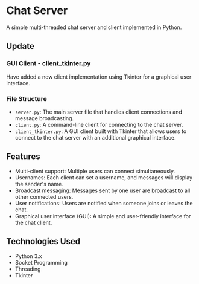 # Chat Server

A simple multi-threaded chat server and client implemented in Python.

## Update

### GUI Client - client_tkinter.py

Have added a new client implementation using Tkinter for a graphical user interface.

### File Structure

- `server.py`: The main server file that handles client connections and message broadcasting.
- `client.py`: A command-line client for connecting to the chat server.
- `client_tkinter.py`: A GUI client built with Tkinter that allows users to connect to the chat server with an additional graphical interface.

## Features

- Multi-client support: Multiple users can connect simultaneously.
- Usernames: Each client can set a username, and messages will display the sender's name.
- Broadcast messaging: Messages sent by one user are broadcast to all other connected users.
- User notifications: Users are notified when someone joins or leaves the chat.
- Graphical user interface (GUI): A simple and user-friendly interface for the chat client.

## Technologies Used

- Python 3.x
- Socket Programming
- Threading
- Tkinter
